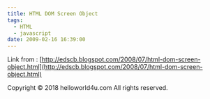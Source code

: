 ```yaml
---
title: HTML DOM Screen Object
tags:
  - HTML
  - javascript
date: 2009-02-16 16:39:00
---
```


Link from : [http://edscb.blogspot.com/2008/07/html-dom-screen-object.html](http://edscb.blogspot.com/2008/07/html-dom-screen-object.html)<div class="blogger-post-footer">Copyright © 2018 helloworld4u.com All rights reserved.</div>